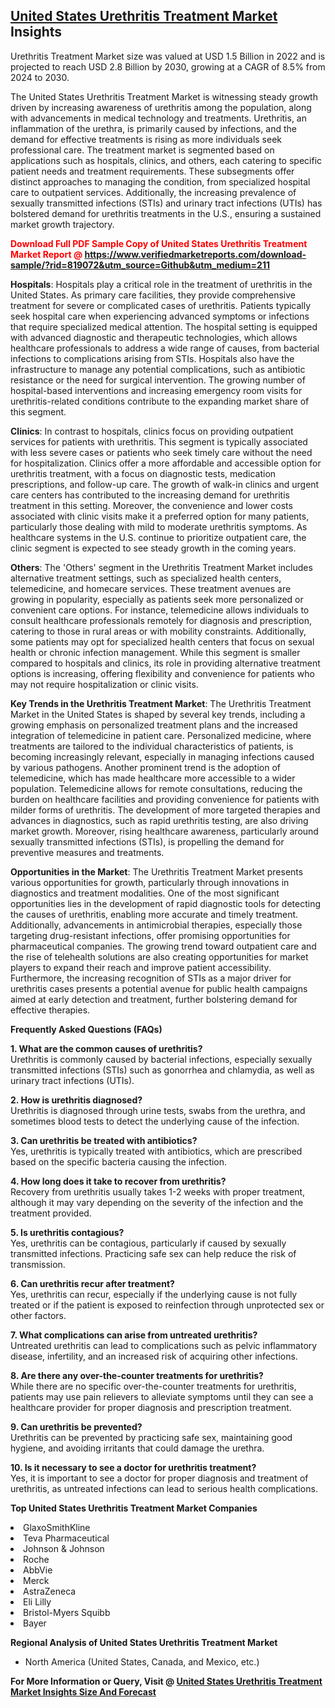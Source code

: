 <h2><a href="https://www.verifiedmarketreports.com/download-sample/?rid=819072&amp;utm_source=Github&amp;utm_medium=211" target="_blank">United States Urethritis Treatment Market</a> Insights</h2><p>Urethritis Treatment Market size was valued at USD 1.5 Billion in 2022 and is projected to reach USD 2.8 Billion by 2030, growing at a CAGR of 8.5% from 2024 to 2030.</p><p><p>The United States Urethritis Treatment Market is witnessing steady growth driven by increasing awareness of urethritis among the population, along with advancements in medical technology and treatments. Urethritis, an inflammation of the urethra, is primarily caused by infections, and the demand for effective treatments is rising as more individuals seek professional care. The treatment market is segmented based on applications such as hospitals, clinics, and others, each catering to specific patient needs and treatment requirements. These subsegments offer distinct approaches to managing the condition, from specialized hospital care to outpatient services. Additionally, the increasing prevalence of sexually transmitted infections (STIs) and urinary tract infections (UTIs) has bolstered demand for urethritis treatments in the U.S., ensuring a sustained market growth trajectory. <strong><p><span class=""><span style="color: #ff0000;"><strong>Download Full PDF Sample Copy of United States Urethritis Treatment Market Report</strong> @ </span><a href="https://www.verifiedmarketreports.com/download-sample/?rid=819072&amp;utm_source=Github&amp;utm_medium=211" target="_blank">https://www.verifiedmarketreports.com/download-sample/?rid=819072&amp;utm_source=Github&amp;utm_medium=211</a></span></p></strong></p><p><strong>Hospitals</strong>: Hospitals play a critical role in the treatment of urethritis in the United States. As primary care facilities, they provide comprehensive treatment for severe or complicated cases of urethritis. Patients typically seek hospital care when experiencing advanced symptoms or infections that require specialized medical attention. The hospital setting is equipped with advanced diagnostic and therapeutic technologies, which allows healthcare professionals to address a wide range of causes, from bacterial infections to complications arising from STIs. Hospitals also have the infrastructure to manage any potential complications, such as antibiotic resistance or the need for surgical intervention. The growing number of hospital-based interventions and increasing emergency room visits for urethritis-related conditions contribute to the expanding market share of this segment.<p><strong>Clinics</strong>: In contrast to hospitals, clinics focus on providing outpatient services for patients with urethritis. This segment is typically associated with less severe cases or patients who seek timely care without the need for hospitalization. Clinics offer a more affordable and accessible option for urethritis treatment, with a focus on diagnostic tests, medication prescriptions, and follow-up care. The growth of walk-in clinics and urgent care centers has contributed to the increasing demand for urethritis treatment in this setting. Moreover, the convenience and lower costs associated with clinic visits make it a preferred option for many patients, particularly those dealing with mild to moderate urethritis symptoms. As healthcare systems in the U.S. continue to prioritize outpatient care, the clinic segment is expected to see steady growth in the coming years.<p><strong>Others</strong>: The 'Others' segment in the Urethritis Treatment Market includes alternative treatment settings, such as specialized health centers, telemedicine, and homecare services. These treatment avenues are growing in popularity, especially as patients seek more personalized or convenient care options. For instance, telemedicine allows individuals to consult healthcare professionals remotely for diagnosis and prescription, catering to those in rural areas or with mobility constraints. Additionally, some patients may opt for specialized health centers that focus on sexual health or chronic infection management. While this segment is smaller compared to hospitals and clinics, its role in providing alternative treatment options is increasing, offering flexibility and convenience for patients who may not require hospitalization or clinic visits.<p><strong>Key Trends in the Urethritis Treatment Market</strong>: The Urethritis Treatment Market in the United States is shaped by several key trends, including a growing emphasis on personalized treatment plans and the increased integration of telemedicine in patient care. Personalized medicine, where treatments are tailored to the individual characteristics of patients, is becoming increasingly relevant, especially in managing infections caused by various pathogens. Another prominent trend is the adoption of telemedicine, which has made healthcare more accessible to a wider population. Telemedicine allows for remote consultations, reducing the burden on healthcare facilities and providing convenience for patients with milder forms of urethritis. The development of more targeted therapies and advances in diagnostics, such as rapid urethritis testing, are also driving market growth. Moreover, rising healthcare awareness, particularly around sexually transmitted infections (STIs), is propelling the demand for preventive measures and treatments.<p><strong>Opportunities in the Market</strong>: The Urethritis Treatment Market presents various opportunities for growth, particularly through innovations in diagnostics and treatment modalities. One of the most significant opportunities lies in the development of rapid diagnostic tools for detecting the causes of urethritis, enabling more accurate and timely treatment. Additionally, advancements in antimicrobial therapies, especially those targeting drug-resistant infections, offer promising opportunities for pharmaceutical companies. The growing trend toward outpatient care and the rise of telehealth solutions are also creating opportunities for market players to expand their reach and improve patient accessibility. Furthermore, the increasing recognition of STIs as a major driver for urethritis cases presents a potential avenue for public health campaigns aimed at early detection and treatment, further bolstering demand for effective therapies.<p><strong>Frequently Asked Questions (FAQs)</strong></p><p><strong>1. What are the common causes of urethritis?</strong><br>Urethritis is commonly caused by bacterial infections, especially sexually transmitted infections (STIs) such as gonorrhea and chlamydia, as well as urinary tract infections (UTIs).</p><p><strong>2. How is urethritis diagnosed?</strong><br>Urethritis is diagnosed through urine tests, swabs from the urethra, and sometimes blood tests to detect the underlying cause of the infection.</p><p><strong>3. Can urethritis be treated with antibiotics?</strong><br>Yes, urethritis is typically treated with antibiotics, which are prescribed based on the specific bacteria causing the infection.</p><p><strong>4. How long does it take to recover from urethritis?</strong><br>Recovery from urethritis usually takes 1-2 weeks with proper treatment, although it may vary depending on the severity of the infection and the treatment provided.</p><p><strong>5. Is urethritis contagious?</strong><br>Yes, urethritis can be contagious, particularly if caused by sexually transmitted infections. Practicing safe sex can help reduce the risk of transmission.</p><p><strong>6. Can urethritis recur after treatment?</strong><br>Yes, urethritis can recur, especially if the underlying cause is not fully treated or if the patient is exposed to reinfection through unprotected sex or other factors.</p><p><strong>7. What complications can arise from untreated urethritis?</strong><br>Untreated urethritis can lead to complications such as pelvic inflammatory disease, infertility, and an increased risk of acquiring other infections.</p><p><strong>8. Are there any over-the-counter treatments for urethritis?</strong><br>While there are no specific over-the-counter treatments for urethritis, patients may use pain relievers to alleviate symptoms until they can see a healthcare provider for proper diagnosis and prescription treatment.</p><p><strong>9. Can urethritis be prevented?</strong><br>Urethritis can be prevented by practicing safe sex, maintaining good hygiene, and avoiding irritants that could damage the urethra.</p><p><strong>10. Is it necessary to see a doctor for urethritis treatment?</strong><br>Yes, it is important to see a doctor for proper diagnosis and treatment of urethritis, as untreated infections can lead to serious health complications.</p></p><p><strong>Top United States Urethritis Treatment Market Companies</strong></p><div data-test-id=""><p><li>GlaxoSmithKline</li><li> Teva Pharmaceutical</li><li> Johnson & Johnson</li><li> Roche</li><li> AbbVie</li><li> Merck</li><li> AstraZeneca</li><li> Eli Lilly</li><li> Bristol-Myers Squibb</li><li> Bayer</li></p><div><strong>Regional Analysis of&nbsp;United States Urethritis Treatment Market</strong></div><ul><li dir="ltr"><p dir="ltr">North America&nbsp;(United States, Canada, and Mexico, etc.)</p></li></ul><p><strong>For More Information or Query, Visit @&nbsp;</strong><strong><a href="https://www.verifiedmarketreports.com/product/urethritis-treatment-market/?utm_source=Github&amp;utm_medium=211" target="_blank">United States Urethritis Treatment Market Insights Size And Forecast</a></strong></p></div>
